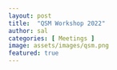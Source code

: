 ```yaml
---
layout: post
title:  "QSM Workshop 2022"
author: sal
categories: [ Meetings ]
image: assets/images/qsm.png
featured: true
---
```

